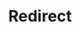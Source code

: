 ---
layout: src/layouts/Redirect.astro
title: Redirect
redirect: /docs/kubernetes/resources/glob-patterns
pubDate:  2024-07-29
navSearch: false
navSitemap: false
navMenu: false
---
